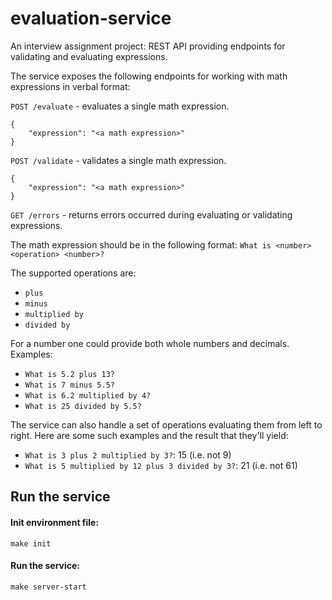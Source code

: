 # evaluation-service
An interview assignment project: REST API providing endpoints for validating and evaluating expressions.

The service exposes the following endpoints for working with math expressions in verbal format:

`POST /evaluate` - evaluates a single math expression.

    {
        "expression": "<a math expression>"
    }

`POST /validate` - validates a single math expression.

    {
        "expression": "<a math expression>"
    }

`GET /errors` - returns errors occurred during evaluating or validating expressions.

The math expression should be in the following format: `What is <number> <operation> <number>?`

The supported operations are:
* `plus`
* `minus`
* `multiplied by`
* `divided by`

For a number one could provide both whole numbers and decimals. Examples:
* `What is 5.2 plus 13?`
* `What is 7 minus 5.5?`
* `What is 6.2 multiplied by 4?`
* `What is 25 divided by 5.5?`

The service can also handle a set of operations evaluating them from left to right. Here are some such examples and the result that they'll yield:
* `What is 3 plus 2 multiplied by 3?`: 15 (i.e. not 9)
* `What is 5 multiplied by 12 plus 3 divided by 3?`: 21 (i.e. not 61)


## Run the service

#### Init environment file:

    make init

#### Run the service:

    make server-start